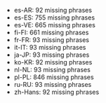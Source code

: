 - es-AR: 92 missing phrases
- es-ES: 755 missing phrases
- es-VE: 665 missing phrases
- fi-FI: 661 missing phrases
- fr-FR: 93 missing phrases
- it-IT: 93 missing phrases
- ja-JP: 93 missing phrases
- ko-KR: 92 missing phrases
- nl-NL: 93 missing phrases
- pl-PL: 846 missing phrases
- ru-RU: 93 missing phrases
- zh-Hans: 92 missing phrases
